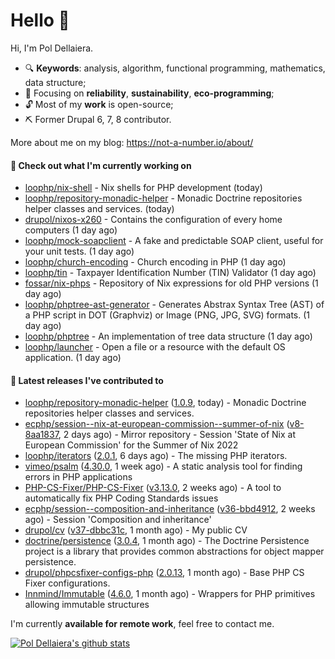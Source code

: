 # Hello 👋

Hi, I'm Pol Dellaiera.

- 🔍 **Keywords**: analysis, algorithm, functional programming, mathematics, data structure;
- 🎯 Focusing on **reliability**, **sustainability**, **eco-programming**;
- 🔓 Most of my **work** is open-source;
- ⛏️ Former Drupal 6, 7, 8 contributor.

More about me on my blog: https://not-a-number.io/about/

#### 👷 Check out what I'm currently working on

- [loophp/nix-shell](https://github.com/loophp/nix-shell) - Nix shells for PHP development (today)
- [loophp/repository-monadic-helper](https://github.com/loophp/repository-monadic-helper) - Monadic Doctrine repositories helper classes and services. (today)
- [drupol/nixos-x260](https://github.com/drupol/nixos-x260) - Contains the configuration of every home computers (1 day ago)
- [loophp/mock-soapclient](https://github.com/loophp/mock-soapclient) - A fake and predictable SOAP client, useful for your unit tests. (1 day ago)
- [loophp/church-encoding](https://github.com/loophp/church-encoding) - Church encoding in PHP (1 day ago)
- [loophp/tin](https://github.com/loophp/tin) - Taxpayer Identification Number (TIN) Validator (1 day ago)
- [fossar/nix-phps](https://github.com/fossar/nix-phps) - Repository of Nix expressions for old PHP versions (1 day ago)
- [loophp/phptree-ast-generator](https://github.com/loophp/phptree-ast-generator) - Generates Abstrax Syntax Tree (AST) of a PHP script in DOT (Graphviz) or Image (PNG, JPG, SVG) formats. (1 day ago)
- [loophp/phptree](https://github.com/loophp/phptree) - An implementation of tree data structure (1 day ago)
- [loophp/launcher](https://github.com/loophp/launcher) - Open a file or a resource with the default OS application. (1 day ago)

#### 🔭 Latest releases I've contributed to

- [loophp/repository-monadic-helper](https://github.com/loophp/repository-monadic-helper) ([1.0.9](https://github.com/loophp/repository-monadic-helper/releases/tag/1.0.9), today) - Monadic Doctrine repositories helper classes and services.
- [ecphp/session--nix-at-european-commission--summer-of-nix](https://github.com/ecphp/session--nix-at-european-commission--summer-of-nix) ([v8-8aa1837](https://github.com/ecphp/session--nix-at-european-commission--summer-of-nix/releases/tag/v8-8aa1837), 2 days ago) - Mirror repository - Session &#39;State of Nix at European Commission&#39; for the Summer of Nix 2022
- [loophp/iterators](https://github.com/loophp/iterators) ([2.0.1](https://github.com/loophp/iterators/releases/tag/2.0.1), 6 days ago) - The missing PHP iterators.
- [vimeo/psalm](https://github.com/vimeo/psalm) ([4.30.0](https://github.com/vimeo/psalm/releases/tag/4.30.0), 1 week ago) - A static analysis tool for finding errors in PHP applications
- [PHP-CS-Fixer/PHP-CS-Fixer](https://github.com/PHP-CS-Fixer/PHP-CS-Fixer) ([v3.13.0](https://github.com/PHP-CS-Fixer/PHP-CS-Fixer/releases/tag/v3.13.0), 2 weeks ago) - A tool to automatically fix PHP Coding Standards issues
- [ecphp/session--composition-and-inheritance](https://github.com/ecphp/session--composition-and-inheritance) ([v36-bbd4912](https://github.com/ecphp/session--composition-and-inheritance/releases/tag/v36-bbd4912), 2 weeks ago) - Session &#39;Composition and inheritance&#39;
- [drupol/cv](https://github.com/drupol/cv) ([v37-dbbc31c](https://github.com/drupol/cv/releases/tag/v37-dbbc31c), 1 month ago) - My public CV
- [doctrine/persistence](https://github.com/doctrine/persistence) ([3.0.4](https://github.com/doctrine/persistence/releases/tag/3.0.4), 1 month ago) - The Doctrine Persistence project is a library that provides common abstractions for object mapper persistence.
- [drupol/phpcsfixer-configs-php](https://github.com/drupol/phpcsfixer-configs-php) ([2.0.13](https://github.com/drupol/phpcsfixer-configs-php/releases/tag/2.0.13), 1 month ago) - Base PHP CS Fixer configurations.
- [Innmind/Immutable](https://github.com/Innmind/Immutable) ([4.6.0](https://github.com/Innmind/Immutable/releases/tag/4.6.0), 1 month ago) - Wrappers for PHP primitives allowing immutable structures

I'm currently **available for remote work**, feel free to contact me.

[![Pol Dellaiera's github stats](https://github-readme-stats.vercel.app/api?username=drupol&count_private=true&show_icons=true)](https://github.com/drupol)

